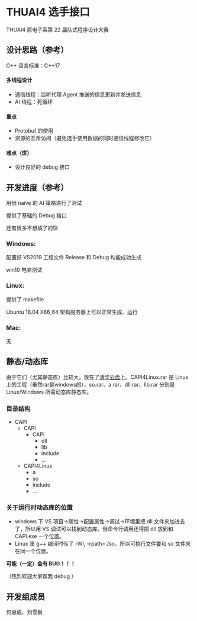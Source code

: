 # THUAI4 选手接口

THUAI4 原电子系第 22 届队式程序设计大赛

## 设计思路（参考）

C++ 语言标准：C++17

#### 多线程设计

- 通信线程：监听代理 Agent 推送的信息更新并发送信息
- AI 线程：死循环

#### 重点

- Protobuf 的使用
- 资源的互斥访问（避免选手使用数据的同时通信线程修改它）

#### 难点（饼）

- 设计良好的 debug 接口

## 开发进度（参考）

用很 naive 的 AI 策略进行了测试

提供了基础的 Debug 接口

还有很多不想填了的饼

### Windows:

配置好 VS2019 工程文件 Release 和 Debug 均能成功生成

win10 电脑测试

### Linux: 

提供了 makefile

Ubuntu 18.04 X86_64 架构服务器上可以正常生成、运行

### Mac:

无

## 静态/动态库

由于它们（尤其静态库）比较大，放在了[清华云盘](https://cloud.tsinghua.edu.cn/library/362b57c2-33e0-49f7-b6b9-ded5ea1c0cac/THUAI4%E6%96%87%E4%BB%B6/)上。CAPI4Linux.rar 是 Linux 上的工程（虽然rar是windows的），so.rar、a.rar、dll.rar、lib.rar 分别是 Linux/Windows 所需动态库静态库。

### 目录结构

- CAPI
  - CAPI
    - CAPI
      - dll
      - lib
      - include
      - ...
  - CAPI4Linux
    - a
    - so
    - include
    - ...

### 关于运行时动态库的位置

- windows 下 VS 项目->属性->配置属性->调试->环境里把 dll 文件夹加进去了，所以用 VS 调试可以找到动态库。但命令行调用还得把 dll 放到和 CAPI.exe 一个位置。
- Linux 里 g++ 编译时传了 -Wl, -rpath=./so​，所以可执行文件要和 so 文件夹在同一个位置。



**可能（一定）会有 BUG！！！**

（热烈欢迎大家帮我 debug ）

## 开发组成员

何思成、刘雪枫
